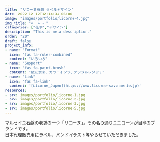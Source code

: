 ```yaml
---
title: "リコーヌ石鹸 ラベルデザイン"
date: 2022-12-12T12:14:34+06:00
image: "images/portfolio/licorne-4.jpg"
img_title: "«  » - "
categories: ["仕事","デザイン"]
description: "This is meta description."
order: "20"
draft: false
project_info:
- name: "Format"
  icon: "fas fa-ruler-combined"
  content: "いろいろ"
- name: "Support"
  icon: "fas fa-paint-brush"
  content: "紙に水彩、カラーインク、デジタルレタッチ"
- name: "Link"
  icon: "fas fa-link"
  content: "[Licorne_Japon](https://www.licorne-savonnerie.jp)"
resources:
- src: images/portfolio/licorne-1.jpg
- src: images/portfolio/licorne-2.jpg
- src: images/portfolio/licorne-3.jpg
- src: images/portfolio/licorne-5.jpg
---
```

マルセイユ石鹸の老舗の一つ「リコーヌ」。その名の通りユニコーンが目印のブランドです。  
日本代理販売用にラベル、バンドイラスト等やらせていただきました。
